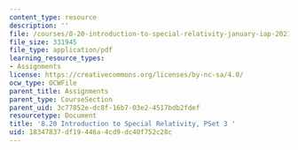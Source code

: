 ```yaml
---
content_type: resource
description: ''
file: /courses/8-20-introduction-to-special-relativity-january-iap-2021/18347837df19446a4cd9dc40f752c28c_MIT8_20iap21_pset3.pdf
file_size: 331945
file_type: application/pdf
learning_resource_types:
- Assignments
license: https://creativecommons.org/licenses/by-nc-sa/4.0/
ocw_type: OCWFile
parent_title: Assignments
parent_type: CourseSection
parent_uid: 3c77852e-dc8f-16b7-03e2-4517bdb2fdef
resourcetype: Document
title: '8.20 Introduction to Special Relativity, PSet 3 '
uid: 18347837-df19-446a-4cd9-dc40f752c28c
---
```

